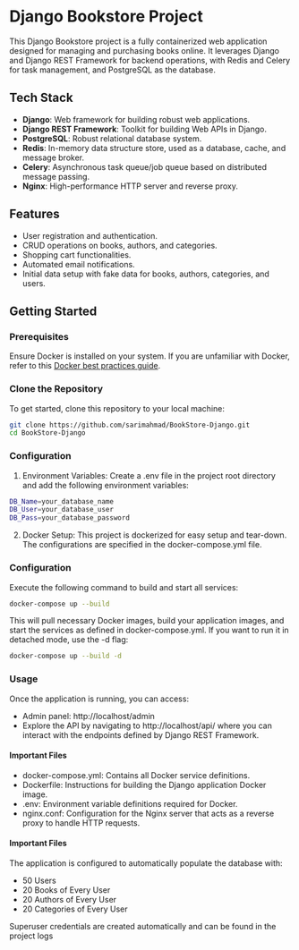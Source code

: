 # Django Bookstore Project

This Django Bookstore project is a fully containerized web application designed for managing and purchasing books online. It leverages Django and Django REST Framework for backend operations, with Redis and Celery for task management, and PostgreSQL as the database.

## Tech Stack

- **Django**: Web framework for building robust web applications.
- **Django REST Framework**: Toolkit for building Web APIs in Django.
- **PostgreSQL**: Robust relational database system.
- **Redis**: In-memory data structure store, used as a database, cache, and message broker.
- **Celery**: Asynchronous task queue/job queue based on distributed message passing.
- **Nginx**: High-performance HTTP server and reverse proxy.

## Features

- User registration and authentication.
- CRUD operations on books, authors, and categories.
- Shopping cart functionalities.
- Automated email notifications.
- Initial data setup with fake data for books, authors, categories, and users.

## Getting Started

### Prerequisites

Ensure Docker is installed on your system. If you are unfamiliar with Docker, refer to this [Docker best practices guide](https://nickjanetakis.com/blog/best-practices-around-production-ready-web-apps-with-docker-compose).

### Clone the Repository

To get started, clone this repository to your local machine:

```bash
git clone https://github.com/sarimahmad/BookStore-Django.git
cd BookStore-Django
```

### Configuration

1. Environment Variables:
Create a .env file in the project root directory and add the following environment variables:

```bash
DB_Name=your_database_name
DB_User=your_database_user
DB_Pass=your_database_password
```
2. Docker Setup:
This project is dockerized for easy setup and tear-down. The configurations are specified in the docker-compose.yml file.

### Configuration
Execute the following command to build and start all services:

```bash
docker-compose up --build
```

This will pull necessary Docker images, build your application images, and start the services as defined in docker-compose.yml. If you want to run it in detached mode, use the -d flag:

```bash
docker-compose up --build -d
```

### Usage
Once the application is running, you can access:

- Admin panel: http://localhost/admin
- Explore the API by navigating to http://localhost/api/ where you can interact with the endpoints defined by Django REST Framework.

#### Important Files

- docker-compose.yml: Contains all Docker service definitions.
- Dockerfile: Instructions for building the Django application Docker image.
- .env: Environment variable definitions required for Docker.
- nginx.conf: Configuration for the Nginx server that acts as a reverse proxy to handle HTTP requests.

#### Important Files

The application is configured to automatically populate the database with:

- 50 Users
- 20 Books of Every User
- 20 Authors of Every User
- 20 Categories of Every User

Superuser credentials are created automatically and can be found in the project logs